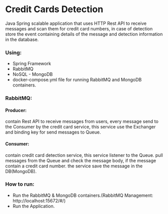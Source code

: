 # Credit Cards Detection

Java Spring scalable application that uses HTTP Rest API to receive messages and scan them for credit card numbers,
in case of detection store the event containing details of the message and detection information in the database.

### Using: 
- Spring Framework 
- RabbitMQ
- NoSQL - MongoDB
- docker-compose.yml file for running RabbitMQ and MongoDB containers.

### RabbitMQ:
#### Producer:
contain Rest API to receive messages from users,
every message send to the Consumer by the credit card service, this service use
the Exchanger and binding key for send messages to Queue.

#### Consumer:
contain credit card detection service, this service listener to the Queue.
pull messages from the Queue and check the message body, if the message contain a credit card number.
the service save the message in the DB(MongoDB).



### How to run:
- Run the RabbitMQ & MongoDB containers.(RabbitMQ Management: http://localhost:15672/#/)
- Run the Application.










